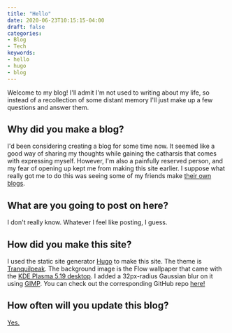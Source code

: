 ```yaml
---
title: "Hello"
date: 2020-06-23T10:15:15-04:00
draft: false
categories:
- Blog
- Tech
keywords:
- hello
- hugo
- blog
---
```

Welcome to my blog! I\'ll admit I\'m not used to writing about my life, so instead of a recollection of some distant memory I\'ll just make up a few questions and answer them.

## Why did you make a blog?

I\'d been considering creating a blog for some time now. It seemed like a good way of sharing my thoughts while gaining the catharsis that comes with expressing myself. However, I\'m also a painfully reserved person, and my fear of opening up kept me from making this site earlier. I suppose what really got me to do this was seeing some of my friends make [their own blogs](https://michellecdu.wixsite.com/musingswithmichelle).

## What are you going to post on here?

I don\'t really know. Whatever I feel like posting, I guess.

## How did you make this site?

I used the static site generator [Hugo](https://gohugo.io) to make this site. The theme is [Tranquilpeak](https://github.com/kakawait/hugo-tranquilpeak-theme). The background image is the Flow wallpaper that came with the [KDE Plasma 5.19 desktop](https://kde.org/announcements/plasma-5.19.0). I added a 32px-radius Gaussian blur on it using [GIMP](https://gimp.org). You can check out the corresponding GitHub repo [here!](https://github.com/smayya337/smayya337.github.io)

## How often will you update this blog?

[Yes.](https://www.reddit.com/r/InclusiveOr/)
